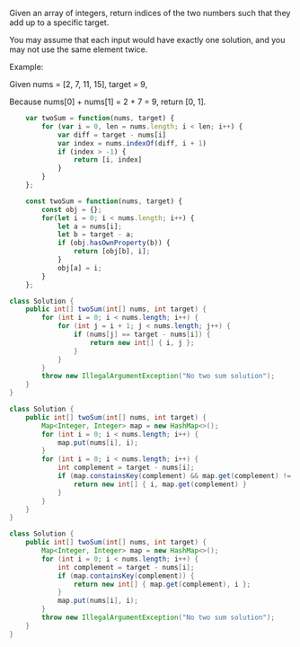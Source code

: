 Given an array of integers, return indices of the two numbers such that they add up to a specific target.

You may assume that each input would have exactly one solution, and you may not use the same element twice.

Example:

Given nums = [2, 7, 11, 15], target = 9,

Because nums[0] + nums[1] = 2 + 7 = 9,
return [0, 1].


```JavaScript
	var twoSum = function(nums, target) {
		for (var i = 0, len = nums.length; i < len; i++) {
	        var diff = target - nums[i]
	        var index = nums.indexOf(diff, i + 1)
	        if (index > -1) {
	            return [i, index]
	        } 
	    }
	};

	const twoSum = function(nums, target) {
	    const obj = {};
	    for(let i = 0; i < nums.length; i++) {
	        let a = nums[i];
	        let b = target - a;
	        if (obj.hasOwnProperty(b)) {
	            return [obj[b], i];
	        }
	        obj[a] = i;
	    }
	};
```


```java
class Solution {
	public int[] twoSum(int[] nums, int target) {
	    for (int i = 0; i < nums.length; i++) {
	        for (int j = i + 1; j < nums.length; j++) {
	            if (nums[j] == target - nums[i]) {
	                return new int[] { i, j };
	            }
	        }
	    }
	    throw new IllegalArgumentException("No two sum solution");
	}
}

class Solution {
	public int[] twoSum(int[] nums, int target) {
		Map<Integer, Integer> map = new HashMap<>();
		for (int i = 0; i < nums.length; i++) {
			map.put(nums[i], i);
		}
		for (int i = 0; i < nums.length; i++) {
			int complement = target - nums[i];
			if (map.constainsKey(complement) && map.get(complement) != i) {
				return new int[] { i, map.get(complement) }
			}
		}
	}
}

class Solution {
	public int[] twoSum(int[] nums, int target) {
	    Map<Integer, Integer> map = new HashMap<>();
	    for (int i = 0; i < nums.length; i++) {
	        int complement = target - nums[i];
	        if (map.containsKey(complement)) {
	            return new int[] { map.get(complement), i };
	        }
	        map.put(nums[i], i);
	    }
	    throw new IllegalArgumentException("No two sum solution");
	}
}


```